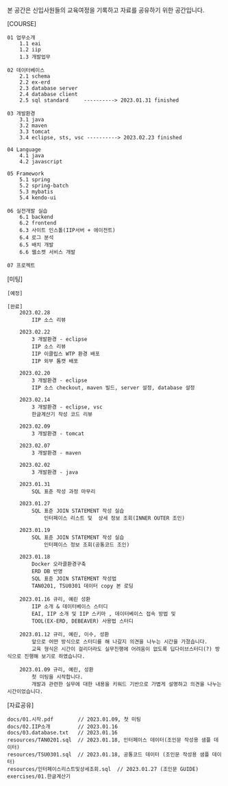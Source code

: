 본 공간은 신입사원들의 교육여정을 기록하고 자료를 공유하기 위한 공간입니다.

[COURSE]

    01 업무소개
        1.1 eai
        1.2 iip
        1.3 개발업무

    02 데이터베이스
        2.1 schema
        2.2 ex-erd
        2.3 database server
        2.4 database client
        2.5 sql standard     ----------> 2023.01.31 finished

    03 개발환경
        3.1 java
        3.2 maven
        3.3 tomcat
        3.4 eclipse, sts, vsc ----------> 2023.02.23 finished

    04 Language
        4.1 java
        4.2 javascript

    05 Framework
        5.1 spring
        5.2 spring-batch
        5.3 mybatis
        5.4 kendo-ui

    06 실전개발 실습 
        6.1 backend
        6.2 frontend
        6.3 사이트 인스톨(IIP서버 + 에이전트)
        6.4 로그 분석 
        6.5 배치 개발 
        6.6 웹소켓 서비스 개발 

    07 프로젝트

[미팅]

    [예정]

    [완료]
        2023.02.28
            IIP 소스 리뷰

        2023.02.22
            3 개발환경 - eclipse
            IIP 소스 리뷰
            IIP 이클립스 WTP 환경 배포
            IIP 외부 톰캣 배포

        2023.02.20
            3 개발환경 - eclipse
            IIP 소스 checkout, maven 빌드, server 설정, database 설정

        2023.02.14
            3 개발환경 - eclipse, vsc
            한글계산기 작성 코드 리뷰

        2023.02.09
            3 개발환경 - tomcat

        2023.02.07
            3 개발환경 - maven

        2023.02.02
            3 개발환경 - java

        2023.01.31
            SQL 표준 작성 과정 마무리

        2023.01.27
            SQL 표준 JOIN STATEMENT 작성 실습
                인터페이스 리스트 및  상세 정보 조회(INNER OUTER 조인)

        2023.01.19
            SQL 표준 JOIN STATEMENT 작성 실습
                인터페이스 정보 조회(공통코드 조인)

        2023.01.18
            Docker 오라클환경구축
            ERD DB 반영
            SQL 표준 JOIN STATEMENT 작성법
            TAN0201, TSU0301 데이터 copy 본 로딩

        2023.01.16 규리, 예린 성환
            IIP 소개 & 데이터베이스 스터디
            EAI, IIP 소개 및 IIP 스키마 , 데이터베이스 접속 방법 및
            TOOL(EX-ERD, DEBEAVER) 사용법 스터디

        2023.01.12 규리, 예린, 이수, 성환
            앞으로 어떤 방식으로 스터디를 해 나갈지 의견을 나누는 시간을 가졌습니다.
            교육 형식은 시간이 걸리더라도 실무진행에 어려움이 없도록 딥다이브스터디(?) 방식으로 진행해 보기로 하였습니다.

        2023.01.09 규리, 예린, 성환
            첫 미팅을 시작합니다.
            개발과 관련한 실무에 대한 내용을 키워드 기반으로 가볍게 설명하고 의견을 나누는 시간이었습니다.

[자료공유]

    docs/01.시작.pdf        // 2023.01.09, 첫 미팅
    docs/02.IIP소개         // 2023.01.16
    docs/03.database.txt   // 2023.01.16
    resources/TAN0201.sql  // 2023.01.18, 인터페이스 데이터(조인문 작성용 샘플 데이터)
    resources/TSU0301.sql  // 2023.01.18, 공통코드 데이터 (조인문 작성용 샘플 데이터)
    resources/인터페이스리스트및상세조회.sql  // 2023.01.27 (조인문 GUIDE)
    exercises/01.한글계산기
